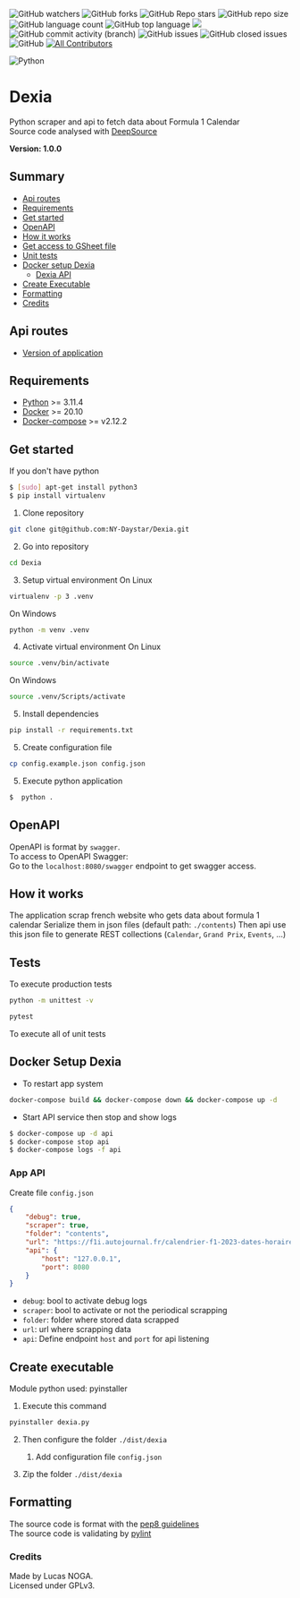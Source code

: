 ![GitHub watchers](https://img.shields.io/github/watchers/ny-daystar/dexia)
![GitHub forks](https://img.shields.io/github/forks/ny-daystar/dexia)
![GitHub Repo stars](https://img.shields.io/github/stars/ny-daystar/dexia)
![GitHub repo size](https://img.shields.io/github/repo-size/ny-daystar/dexia)
![GitHub language count](https://img.shields.io/github/languages/count/ny-daystar/dexia)
![GitHub top language](https://img.shields.io/github/languages/top/ny-daystar/dexia) <a href="https://codeclimate.com/github/ny-daystar/dexia/maintainability"><img src="https://api.codeclimate.com/v1/badges/715c6f3ffb08de5ca621/maintainability" /></a>  
![GitHub commit activity (branch)](https://img.shields.io/github/commit-activity/m/ny-daystar/dexia/newArchitecture)
![GitHub issues](https://img.shields.io/github/issues/ny-daystar/dexia)
![GitHub closed issues](https://img.shields.io/github/issues-closed-raw/ny-daystar/dexia)
![GitHub](https://img.shields.io/github/license/ny-daystar/dexia)
[![All Contributors](https://img.shields.io/badge/all_contributors-1-blue.svg?style=circular)](#contributors)

![Python](https://img.shields.io/badge/Python-FFD43B?style=for-the-badge&logo=python&logoColor=blue)

# Dexia

Python scraper and api to fetch data about Formula 1 Calendar  
Source code analysed with [DeepSource](https://deepsource.com/)

**Version: 1.0.0**

## Summary

-   [Api routes](#api-routes)
-   [Requirements](#requirements)
-   [Get started](#get-started)
-   [OpenAPI](#openapi)
-   [How it works](#how-it-works)
-   [Get access to GSheet file](#generate-file-id)
-   [Unit tests](#tests)
-   [Docker setup Dexia](#docker-setup-dexia)
    -   [Dexia API](#app-api)
-   [Create Executable](#create-executable)
-   [Formatting](#formatting)
-   [Credits](#credits)

## Api routes

-   [Version of application](http://localhost:8080/swagger)

## Requirements

-   [Python](https://www.python.org/) >= 3.11.4
-   [Docker](https://docs.docker.com/desktop/linux/install/ubuntu/) >= 20.10
-   [Docker-compose](https://docs.docker.com/compose/install/) >= v2.12.2

## Get started

If you don't have python

```bash
$ [sudo] apt-get install python3
$ pip install virtualenv
```

1. Clone repository

```bash
git clone git@github.com:NY-Daystar/Dexia.git
```

2. Go into repository

```bash
cd Dexia
```

3. Setup virtual environment
   On Linux

```bash
virtualenv -p 3 .venv
```

On Windows

```bash
python -m venv .venv
```

4. Activate virtual environment
   On Linux

```bash
source .venv/bin/activate
```

On Windows

```bash
source .venv/Scripts/activate
```

5. Install dependencies

```bash
pip install -r requirements.txt
```

5. Create configuration file

```bash
cp config.example.json config.json
```

5. Execute python application

```bash
$  python .
```

## OpenAPI

OpenAPI is format by `swagger`.  
To access to OpenAPI Swagger:  
Go to the `localhost:8080/swagger` endpoint to get swagger access.

## How it works

The application scrap french website who gets data about formula 1 calendar
Serialize them in json files (default path: `./contents`)
Then api use this json file to generate REST collections (`Calendar`, `Grand Prix`, `Events`, ...)

## Tests

To execute production tests

```bash
python -m unittest -v
```

```bash
pytest
```

To execute all of unit tests

## Docker Setup Dexia

-   To restart app system

```bash
docker-compose build && docker-compose down && docker-compose up -d
```

-   Start API service then stop and show logs

```bash
$ docker-compose up -d api
$ docker-compose stop api
$ docker-compose logs -f api
```

### App API

Create file `config.json`

```json
{
	"debug": true,
	"scraper": true,
	"folder": "contents",
	"url": "https://f1i.autojournal.fr/calendrier-f1-2023-dates-horaires-grands-prix",
	"api": {
		"host": "127.0.0.1",
		"port": 8080
	}
}
```

-   `debug`: bool to activate debug logs
-   `scraper`: bool to activate or not the periodical scrapping
-   `folder`: folder where stored data scrapped
-   `url`: url where scrapping data
-   `api`: Define endpoint `host` and `port` for api listening

## Create executable

Module python used: pyinstaller

1. Execute this command

```bash
pyinstaller dexia.py
```

2. Then configure the folder `./dist/dexia`

    1. Add configuration file `config.json`

3. Zip the folder `./dist/dexia`

## Formatting

The source code is format with the [pep8 guidelines](https://peps.python.org/pep-0008/)  
The source code is validating by [pylint](https://pylint.pycqa.org/en/latest/)

### Credits

Made by Lucas NOGA.  
Licensed under GPLv3.
